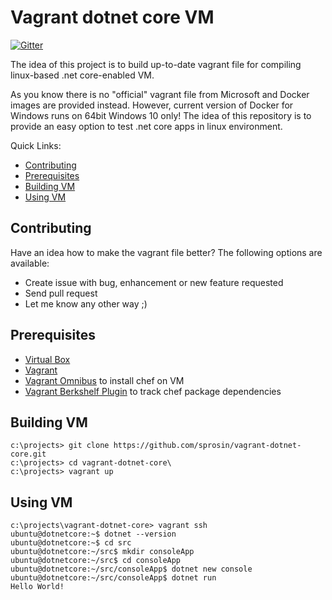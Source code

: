 # Vagrant dotnet core VM

[![Gitter](https://badges.gitter.im/Join%20Chat.svg)](https://gitter.im/vagrant-dotnet-core/Lobby?utm_source=share-link&utm_medium=link&utm_campaign=share-link)

The idea of this project is to build up-to-date vagrant file for compiling linux-based .net core-enabled VM.

As you know there is no "official" vagrant file from Microsoft and Docker images are provided instead. However, current version of Docker for Windows runs on 64bit Windows 10 only! The idea of this repository is to provide an easy option to test .net core apps in linux environment.

Quick Links:

*  [Contributing](#contributing)
*  [Prerequisites](#prerequisites)
*  [Building VM](#building)
*  [Using VM](#using)

## <a name="contributing"></a> Contributing

Have an idea how to make the vagrant file better? The following options are available:

- Create issue with bug, enhancement or new feature requested
- Send pull request
- Let me know any other way ;)

## <a name="prerequisites"></a> Prerequisites

- [Virtual Box](https://www.virtualbox.org/)
- [Vagrant](https://www.vagrantup.com/downloads.html)
- [Vagrant Omnibus](https://github.com/chef/vagrant-omnibus) to install chef on VM
- [Vagrant Berkshelf Plugin](https://github.com/berkshelf/vagrant-berkshelf) to track chef package dependencies

## <a name="building"></a> Building VM

````
c:\projects> git clone https://github.com/sprosin/vagrant-dotnet-core.git
c:\projects> cd vagrant-dotnet-core\
c:\projects> vagrant up
````

## <a name="running"></a> Using VM

````
c:\projects\vagrant-dotnet-core> vagrant ssh
ubuntu@dotnetcore:~$ dotnet --version
ubuntu@dotnetcore:~$ cd src
ubuntu@dotnetcore:~/src$ mkdir consoleApp
ubuntu@dotnetcore:~/src$ cd consoleApp
ubuntu@dotnetcore:~/src/consoleApp$ dotnet new console
ubuntu@dotnetcore:~/src/consoleApp$ dotnet run
Hello World!
````
